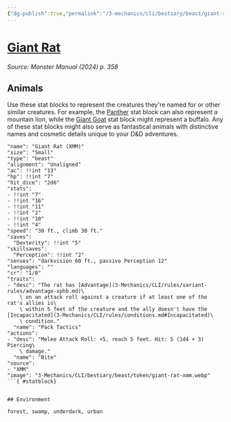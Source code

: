 ```yaml
---
{"dg-publish":true,"permalink":"/3-mechanics/cli/bestiary/beast/giant-rat-xmm/","tags":["ttrpg-cli/compendium/src/5e/xmm","ttrpg-cli/monster/cr/1-8","ttrpg-cli/monster/environment/forest","ttrpg-cli/monster/environment/swamp","ttrpg-cli/monster/environment/underdark","ttrpg-cli/monster/environment/urban","ttrpg-cli/monster/size/small","ttrpg-cli/monster/type/beast"],"noteIcon":""}
---
```


# [Giant Rat](3-Mechanics\CLI\bestiary\beast/giant-rat-xmm.md)
*Source: Monster Manual (2024) p. 358*  

## Animals

Use these stat blocks to represent the creatures they're named for or other similar creatures. For example, the [Panther](3-Mechanics/CLI/bestiary/beast/panther-xmm.md) stat block can also represent a mountain lion, while the [Giant Goat](3-Mechanics/CLI/bestiary/beast/giant-goat-xmm.md) stat block might represent a buffalo. Any of these stat blocks might also serve as fantastical animals with distinctive names and cosmetic details unique to your D&D adventures.

```statblock
"name": "Giant Rat (XMM)"
"size": "Small"
"type": "beast"
"alignment": "Unaligned"
"ac": !!int "13"
"hp": !!int "7"
"hit_dice": "2d6"
"stats":
- !!int "7"
- !!int "16"
- !!int "11"
- !!int "2"
- !!int "10"
- !!int "4"
"speed": "30 ft., climb 30 ft."
"saves":
  "Dexterity": !!int "5"
"skillsaves":
  "Perception": !!int "2"
"senses": "darkvision 60 ft., passive Perception 12"
"languages": ""
"cr": "1/8"
"traits":
- "desc": "The rat has [Advantage](3-Mechanics/CLI/rules/variant-rules/advantage-xphb.md)\
    \ on an attack roll against a creature if at least one of the rat's allies is\
    \ within 5 feet of the creature and the ally doesn't have the [Incapacitated](3-Mechanics/CLI/rules/conditions.md#Incapacitated)\
    \ condition."
  "name": "Pack Tactics"
"actions":
- "desc": "Melee Attack Roll: +5, reach 5 feet. Hit: 5 (1d4 + 3) Piercing\
    \ damage."
  "name": "Bite"
"source":
- "XMM"
"image": "3-Mechanics/CLI/bestiary/beast/token/giant-rat-xmm.webp"
```{ #statblock}


## Environment

forest, swamp, underdark, urban